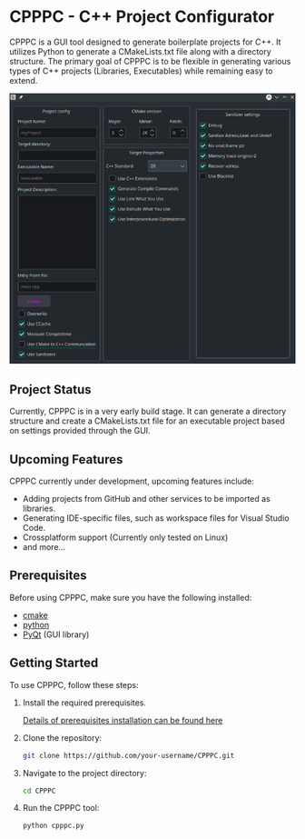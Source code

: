 # CPPPC - C++ Project Configurator
[comment]: <> (Simple GUI application written in Python aimed at setting up CMake based C++ Projects.)
CPPPC is a GUI tool designed to generate boilerplate projects for C++. It utilizes Python to generate a CMakeLists.txt file along with a directory structure. The primary goal of CPPPC is to be flexible in generating various types of C++ projects (Libraries, Executables) while remaining easy to extend.

![Example Image](docs/media/gui_demo.png)

## Project Status
Currently, CPPPC is in a very early build stage. It can generate a directory structure and create a CMakeLists.txt file for an executable project based on settings provided through the GUI.

## Upcoming Features

CPPPC currently under development, upcoming features include:

- Adding projects from GitHub and other services to be imported as libraries.
- Generating IDE-specific files, such as workspace files for Visual Studio Code.
- Crossplatform support (Currently only tested on Linux)
- and more...


## Prerequisites

Before using CPPPC, make sure you have the following installed:

- [cmake](https://cmake.org/)
- [python](https://www.python.org/)
- [PyQt](https://riverbankcomputing.com/software/pyqt/) (GUI library) 

## Getting Started

To use CPPPC, follow these steps:

1. Install the required prerequisites.

    [Details of prerequisites installation can be found here](docs/REQUIREMENTS.md)

2. Clone the repository:

    ```bash
    git clone https://github.com/your-username/CPPPC.git
    ```

3. Navigate to the project directory:

    ```bash
    cd CPPPC
    ```

4. Run the CPPPC tool:

    ```bash
    python cpppc.py
    ```




